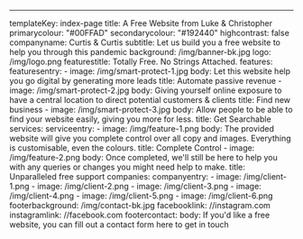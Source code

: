 ---
templateKey: index-page
title: A Free Website from Luke & Christopher
primarycolour: "#00FFAD"
secondarycolour: "#192440"
highcontrast: false
companyname: Curtis & Curtis
subtitle: Let us build you a free website to help you through this pandemic
background: /img/banner-bk.jpg
logo: /img/logo.png
featurestitle: Totally Free. No Strings Attached.
features:
  featuresentry:
    - image: /img/smart-protect-1.jpg
      body: Let this website help you go digital by generating more leads
      title: Automate passive revenue
    - image: /img/smart-protect-2.jpg
      body: Giving yourself online exposure to have a central location to direct
        potential customers & clients
      title: Find new business
    - image: /img/smart-protect-3.jpg
      body: Allow people to be able to find your website easily, giving you more for
        less.
      title: Get Searchable
services:
  serviceentry:
    - image: /img/feature-1.png
      body: The provided website will give you complete control over all copy and
        images. Everything is customisable, even the colours.
      title: Complete Control
    - image: /img/feature-2.png
      body: Once completed, we'll still be here to help you with any queries or
        changes you might need help to make.
      title: Unparalleled free support
companies:
  companyentry:
    - image: /img/client-1.png
    - image: /img/client-2.png
    - image: /img/client-3.png
    - image: /img/client-4.png
    - image: /img/client-5.png
    - image: /img/client-6.png
footerbackground: /img/contact-bk.jpg
facebooklink: //instagram.com
instagramlink: //facebook.com
footercontact: 
  body: If you'd like a free website, you can fill out a contact form here to get in touch
